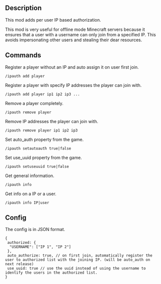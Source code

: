 ## Description

This mod adds per user IP based authorization.

This mod is very useful for offline mode Minecraft servers because it ensures that a user with a username can only join from a specified IP. This avoids impersonating other users and stealing their dear resources.


## Commands

Register a player without an IP and auto assign it on user first join.
```
/ipauth add player
```
Register a player with specify IP addresses the player can join with.
```
/ipauth add player ip1 ip2 ip3 ...
```
Remove a player completely.
```
/ipauth remove player
```
Remove IP addresses the player can join with.
```
/ipauth remove player ip1 ip2 ip3
```
Set auto_auth property from the game.
```
/ipauth setautoauth true|false
```
Set use_uuid property from the game.
```
/ipauth setuseuuid true|false
```
Get general information.
```
/ipauth info
```
Get info on a IP or a user.
```
/ipauth info IP|user
```
## Config

The config is in JSON format.

```jsonc
{
 authorized: {
  "USERNAME": ["IP 1", "IP 2"]
 },
 auto_authorize: true, // on first join, automatically register the user to authorized list with the joining IP. (will be auto_auth on next release)
 use_uuid: true // use the uuid instead of using the username to identify the users in the authorized list.
}
```
